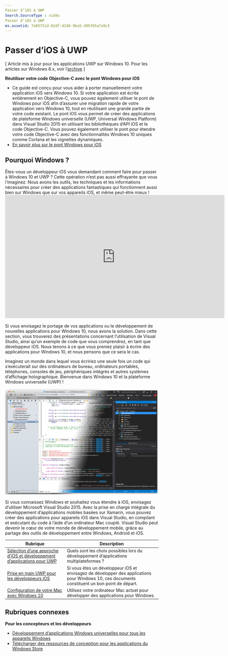 ```yaml
---
Passer d’iOS à UWP
Search.SourceType : vidéo
Passer d’iOS à UWP
ms.assetid: 7a05751d-02df-4240-9ba5-d95f65a7a9c5
---
```


# Passer d’iOS à UWP

\[ Article mis à jour pour les applications UWP sur Windows 10. Pour les articles sur Windows 8.x, voir l’[archive](http://go.microsoft.com/fwlink/p/?linkid=619132) \]

**Réutiliser votre code Objective-C avec le pont Windows pour iOS**

-   Ce guide est conçu pour vous aider à porter manuellement votre application iOS vers Windows 10. Si votre application est écrite entièrement en Objective-C, vous pouvez également utiliser le pont de Windows pour iOS afin d’assurer une migration rapide de votre application vers Windows 10, tout en réutilisant une grande partie de votre code existant. Le pont iOS vous permet de créer des applications de plateforme Windows universelle (UWP, Universal Windows Platform) dans Visual Studio 2015 en utilisant les bibliothèques d’API iOS et le code Objective-C. Vous pouvez également utiliser le pont pour étendre votre code Objective-C avec des fonctionnalités Windows 10 uniques comme Cortana et les vignettes dynamiques.
-   [En savoir plus sur le pont Windows pour iOS](https://dev.windows.com/bridges/ios)

## Pourquoi Windows ?

Êtes-vous un développeur iOS vous demandant comment faire pour passer à Windows 10 et UWP ? Cette opération n’est pas aussi effrayante que vous l’imaginez. Nous avons les outils, les techniques et les informations nécessaires pour créer des applications fantastiques qui fonctionnent aussi bien sur Windows que sur vos appareils iOS, et même peut-être mieux !<iframe src="https://hubs-video.ssl.catalog.video.msn.com/embed/019d3337-80cf-4817-b50a-58f9463a4d27/IA?csid=ux-en-us&MsnPlayerLeadsWith=html&PlaybackMode=Inline&MsnPlayerDisplayShareBar=false&MsnPlayerDisplayInfoButton=false&iframe=true&QualityOverride=HD" width="720" height="405" allowFullScreen="true" frameBorder="0" scrolling="no">Portage de votre application Android ou iOS vers Windows et Windows Phone</iframe>

Si vous envisagez le portage de vos applications ou le développement de nouvelles applications pour Windows 10, nous avons la solution. Dans cette section, vous trouverez des présentations concernant l’utilisation de Visual Studio, ainsi qu’un exemple de code que vous comprendrez, en tant que développeur iOS. Nous tenons à ce que vous preniez plaisir à écrire des applications pour Windows 10, et nous pensons que ce sera le cas.

Imaginez un monde dans lequel vous écririez une seule fois un code qui s’exécuterait sur des ordinateurs de bureau, ordinateurs portables, téléphones, consoles de jeu, périphériques intégrés et autres systèmes d’affichage holographique. Bienvenue dans Windows 10 et la plateforme Windows universelle (UWP) !

![Vous voulez découvrir la face obscure ?](images/ios-to-uwp/mixedup.png)

Si vous connaissez Windows et souhaitez vous étendre à iOS, envisagez d’utiliser Microsoft Visual Studio 2015. Avec la prise en charge intégrale du développement d’applications mobiles basées sur Xamarin, vous pouvez créer des applications pour appareils iOS dans Visual Studio, en compilant et exécutant du code à l’aide d’un ordinateur Mac couplé. Visual Studio peut devenir le cœur de votre monde de développement mobile, grâce au partage des outils de développement entre Windows, Android et iOS.
 

| Rubrique | Description |
|-------|-------------|
| [Sélection d’une approche d’iOS et développement d’applications pour UWP](selecting-an-approach-to-ios-and-uwp-app-development.md) | Quels sont les choix possibles lors du développement d’applications multiplateformes ? |
| [Prise en main UWP pour les développeurs iOS](getting-started-with-uwp-for-ios-developers.md) | Si vous êtes un développeur iOS et envisagez de développer des applications pour Windows 10, ces documents constituent un bon point de départ. |
| [Configuration de votre Mac avec Windows 10](setting-up-your-mac-with-windows-10.md) | Utilisez votre ordinateur Mac actuel pour développer des applications pour Windows. |

## Rubriques connexes

**Pour les concepteurs et les développeurs**
* [Développement d’applications Windows universelles pour tous les appareils Windows](http://go.microsoft.com/fwlink/p/?LinkID=397871)
* [Télécharger des ressources de conception pour les applications du Windows Store](https://msdn.microsoft.com/library/windows/apps/xaml/bg125377.aspx)
 



<!--HONumber=Mar16_HO1-->


